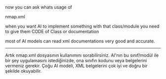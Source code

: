 now you can ask whats usage of 

nmap.xml

when you want AI to implement 
something with that class/module
you need to give them CODE of Class
or documentation

most of AI models can read xml documentations 
very good and accurate.



---

Artık nmap.xml dosyasının kullanımını sorabilirsiniz. AI'nın bu sınıf/modül ile bir şey uygulamasını istediğinizde, ona sınıfın kodunu veya belgelerini vermeniz gerekir. Çoğu AI modeli, XML belgelerini çok iyi ve doğru bir şekilde okuyabilir.